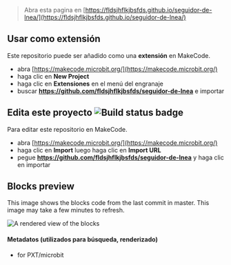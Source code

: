 
> Abra esta pagina en [https://fldsjhflkjbsfds.github.io/seguidor-de-lnea/](https://fldsjhflkjbsfds.github.io/seguidor-de-lnea/)

## Usar como extensión

Este repositorio puede ser añadido como una **extensión** en MakeCode.

* abra [https://makecode.microbit.org/](https://makecode.microbit.org/)
* haga clic en **New Project**
* haga clic en **Extensiones** en el menú del engranaje
* buscar **https://github.com/fldsjhflkjbsfds/seguidor-de-lnea** e importar

## Edita este proyecto ![Build status badge](https://github.com/fldsjhflkjbsfds/seguidor-de-lnea/workflows/MakeCode/badge.svg)

Para editar este repositorio en MakeCode.

* abra [https://makecode.microbit.org/](https://makecode.microbit.org/)
* haga clic en **Import** luego haga clic en **Import URL**
* pegue **https://github.com/fldsjhflkjbsfds/seguidor-de-lnea** y haga clic en importar

## Blocks preview

This image shows the blocks code from the last commit in master.
This image may take a few minutes to refresh.

![A rendered view of the blocks](https://github.com/fldsjhflkjbsfds/seguidor-de-lnea/raw/master/.github/makecode/blocks.png)

#### Metadatos (utilizados para búsqueda, renderizado)

* for PXT/microbit
<script src="https://makecode.com/gh-pages-embed.js"></script><script>makeCodeRender("{{ site.makecode.home_url }}", "{{ site.github.owner_name }}/{{ site.github.repository_name }}");</script>
